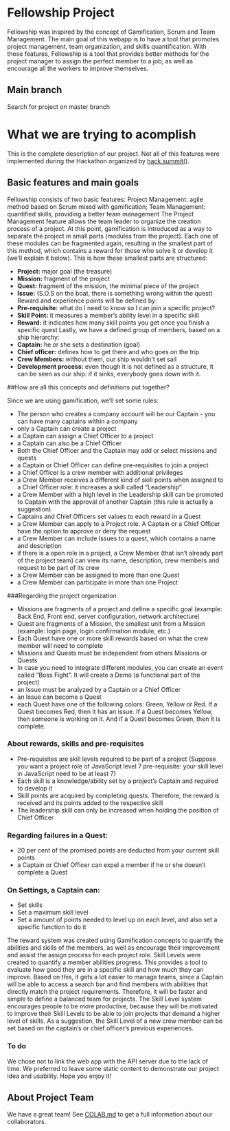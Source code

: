 # Fellowship Project

Fellowship was inspired by the concept of Gamification, Scrum and Team Management. The main goal of this webapp is to have a tool that promotes project management, team organization, and skills quantification. With these features, Fellowship is a tool that provides better methods for the project manager to assign the perfect member to a job, as well as encourage all the workers to improve themselves.

## Main branch

Search for project on master branch

# What we are trying to acomplish

This is the complete description of our project. Not all of this features were implemented during the Hackathon organized by [hack.summit()](https://www.koding.com/Hackathon).

## Basic features and main goals

Fellowship consists of two basic features:
Project Management: agile method based on Scrum mixed with gamification;
Team Management: quantified skills, providing a better team management
The Project Management feature allows the team leader to organize the creation process of a project. At this point, gamification is introduced as a way to separate the project in small parts (modules from the project). Each one of these modules can be fragmented again, resulting in the smallest part of this method, which contains a reward for those who solve it or develop it (we’ll explain it below).
This is how these smallest parts are structured:
* **Project:** major goal (the treasure)
* **Mission:** fragment of the project  
* **Quest:** fragment of the mission, the minimal piece of the project
* **Issue:** (S.O.S on the boat, there is something wrong within the quest)
Reward and experience points will be defined by:
* **Pre-requisite:** what do I need to know so I can join a specific project?  
* **Skill Point:** it measures a member’s ability level in a specific skill
* **Reward:** it indicates how many skill points you get once you finish a specific quest
Lastly, we have a defined group of members, based on a ship hierarchy:
* **Captain:** he or she sets a destination (goal)
* **Chief officer:** defines how to get there and who goes on the trip
* **Crew Members:** without them, our ship wouldn’t set sail
* **Development process:** even though it is not defined as a structure, it can be seen as our ship: if it sinks, everybody goes down with it.

##How are all this concepts and definitions put together?  

Since we are using gamification, we’ll set some rules:
* The person who creates a company account will be our Captain - you can have many captains within a company
* only a Captain can create a project
* a Captain can assign a Chief Officer to a project
* a Captain can also be a Chief Officer
* Both the Chief Officer and the Captain may add or select missions and quests
* a Captain or Chief Officer can define pre-requisites to join a project
* a Chief Officer is a crew member with additional privileges
* a Crew Member receives a different kind of skill points when assigned to a Chief Officer role: it increases a skill called “Leadership”
* a Crew Member with a high level in the Leadership skill can be promoted to Captain with the approval of another Captain (this rule is actually a suggestion)
* Captains and Chief Officers set values to each reward in a Quest
* a Crew Member can apply to a Project role. A Captain or a Chief Officer have the option to approve or deny the request
* a Crew Member can include Issues to a quest, which contains a name and description
* if there is a open role in a project, a Crew Member (that isn’t already part of the project team)  can view its name, description, crew members and request to be part of its crew
* a Crew Member can be assigned to more than one Quest
* a Crew Member can participate in more than one Project

###Regarding the project organization

* Missions are fragments of a project and define a specific goal (example: Back End, Front end, server configuration, network architecture)
* Quest are fragments of a Mission, the smallest unit from a Mission (example: login page, login confirmation module, etc.)
* Each Quest have one or more skill rewards based on what the crew member will need to complete
* Missions and Quests must be independent from others Missions or Quests  
* In case you need to integrate different modules, you can create an event called “Boss Fight”. It will create a Demo (a functional part of the project)
* an Issue must be analyzed by a Captain or a Chief Officer
* an Issue can become a Quest
* each Quest have one of the following colors: Green, Yellow or Red. If a Quest becomes Red, then it has an issue. If a Quest becomes Yellow, then someone is working on it. And if a Quest becomes Green, then it is complete.

### About rewards, skills and pre-requisites

* Pre-requisites are skill levels required to be part of a project (Suppose you want a project role of JavaScript level 7 pre-requisite: your skill level in JavaScript need to be at least 7)
* Each skill is a knowledge/ability set by a project’s Captain and required to develop it
* Skill points are acquired by completing quests. Therefore, the reward is received and its points added to the respective skill
* The leadership skill can only be increased when holding the position of Chief Officer

### Regarding failures in a Quest:

* 20 per cent of the promised points are deducted from your current skill points
* a Captain or Chief Officer can expel a member if he or she doesn’t complete a Quest

### On Settings, a Captain can:

* Set skills
* Set a maximum skill level
* Set a amount of points needed to level up on each level, and also set a specific function to do it

The reward system was created using Gamification concepts to quantify the abilities and skills of the members, as well as encourage their improvement and assist the assign process for each project role. Skill Levels were created to quantify a member abilities progress. This provides a tool to evaluate how good they are in a specific skill and how much they can improve. Based on this, it gets a lot easier to manage teams, since a Captain will be able to access a search bar and find members with abilities that directly match the project requirements. Therefore, it will  be faster and simple to define a balanced team for projects.
The Skill Level system encourages people to be more productive, because they will be motivated to improve their Skill Levels to be able to join projects that demand a higher level of skills.
As a suggestion, the Skill Level of a new crew member can be set based on the captain’s or chief officer’s previous experiences.

### To do

We chose not to link the web app with the API server due to the lack of time. We preferred to leave some static content to demonstrate our project idea and usability. Hope you enjoy it!  

## About Project Team

We have a great team! See [COLAB.md](COLAB.md) to get a full information about our collaborators.
